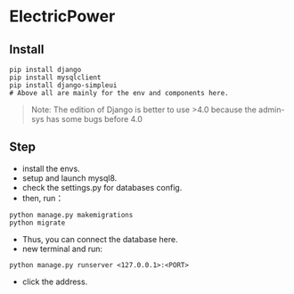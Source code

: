 # ElectricPower

## Install
```shell
pip install django
pip install mysqlclient
pip install django-simpleui
# Above all are mainly for the env and components here.
```

> Note: The edition of Django is better to use >4.0 because the admin-sys has some bugs before 4.0

## Step

* install the envs.
* setup and launch mysql8.
* check the settings.py for databases config.
* then, run：
```shell
python manage.py makemigrations
python migrate
```
* Thus, you can connect the database here.
* new terminal and run:
```shell
python manage.py runserver <127.0.0.1>:<PORT>
```
* click the address.